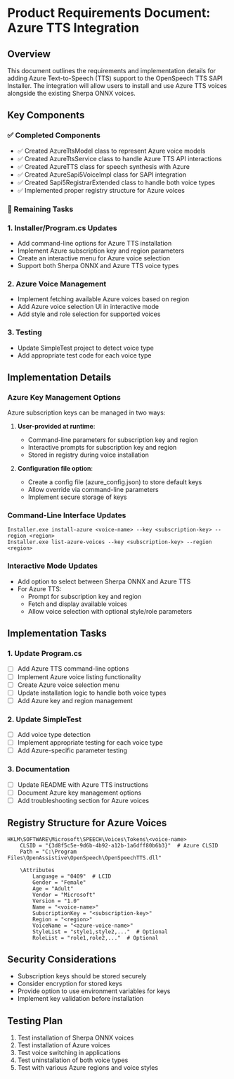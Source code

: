 # Product Requirements Document: Azure TTS Integration

## Overview
This document outlines the requirements and implementation details for adding Azure Text-to-Speech (TTS) support to the OpenSpeech TTS SAPI Installer. The integration will allow users to install and use Azure TTS voices alongside the existing Sherpa ONNX voices.

## Key Components

### ✅ Completed Components

- ✅ Created AzureTtsModel class to represent Azure voice models
- ✅ Created AzureTtsService class to handle Azure TTS API interactions
- ✅ Created AzureTTS class for speech synthesis with Azure
- ✅ Created AzureSapi5VoiceImpl class for SAPI integration
- ✅ Created Sapi5RegistrarExtended class to handle both voice types
- ✅ Implemented proper registry structure for Azure voices

### 🔄 Remaining Tasks

### 1. Installer/Program.cs Updates
- Add command-line options for Azure TTS installation
- Implement Azure subscription key and region parameters
- Create an interactive menu for Azure voice selection
- Support both Sherpa ONNX and Azure TTS voice types

### 2. Azure Voice Management
- Implement fetching available Azure voices based on region
- Add Azure voice selection UI in interactive mode
- Add style and role selection for supported voices

### 3. Testing
- Update SimpleTest project to detect voice type
- Add appropriate test code for each voice type

## Implementation Details

### Azure Key Management Options
Azure subscription keys can be managed in two ways:
1. **User-provided at runtime**: 
   - Command-line parameters for subscription key and region
   - Interactive prompts for subscription key and region
   - Stored in registry during voice installation

2. **Configuration file option**:
   - Create a config file (azure_config.json) to store default keys
   - Allow override via command-line parameters
   - Implement secure storage of keys

### Command-Line Interface Updates
```
Installer.exe install-azure <voice-name> --key <subscription-key> --region <region>
Installer.exe list-azure-voices --key <subscription-key> --region <region>
```

### Interactive Mode Updates
- Add option to select between Sherpa ONNX and Azure TTS
- For Azure TTS:
  - Prompt for subscription key and region
  - Fetch and display available voices
  - Allow voice selection with optional style/role parameters

## Implementation Tasks

### 1. Update Program.cs
- [ ] Add Azure TTS command-line options
- [ ] Implement Azure voice listing functionality
- [ ] Create Azure voice selection menu
- [ ] Update installation logic to handle both voice types
- [ ] Add Azure key and region management

### 2. Update SimpleTest
- [ ] Add voice type detection
- [ ] Implement appropriate testing for each voice type
- [ ] Add Azure-specific parameter testing

### 3. Documentation
- [ ] Update README with Azure TTS instructions
- [ ] Document Azure key management options
- [ ] Add troubleshooting section for Azure voices

## Registry Structure for Azure Voices

```
HKLM\SOFTWARE\Microsoft\SPEECH\Voices\Tokens\<voice-name>
    CLSID = "{3d8f5c5e-9d6b-4b92-a12b-1a6dff80b6b3}"  # Azure CLSID
    Path = "C:\Program Files\OpenAssistive\OpenSpeech\OpenSpeechTTS.dll"
    
    \Attributes
        Language = "0409"  # LCID
        Gender = "Female"
        Age = "Adult"
        Vendor = "Microsoft"
        Version = "1.0"
        Name = "<voice-name>"
        SubscriptionKey = "<subscription-key>"
        Region = "<region>"
        VoiceName = "<azure-voice-name>"
        StyleList = "style1,style2,..."  # Optional
        RoleList = "role1,role2,..."  # Optional
```

## Security Considerations
- Subscription keys should be stored securely
- Consider encryption for stored keys
- Provide option to use environment variables for keys
- Implement key validation before installation

## Testing Plan
1. Test installation of Sherpa ONNX voices
2. Test installation of Azure voices
3. Test voice switching in applications
4. Test uninstallation of both voice types
5. Test with various Azure regions and voice styles
